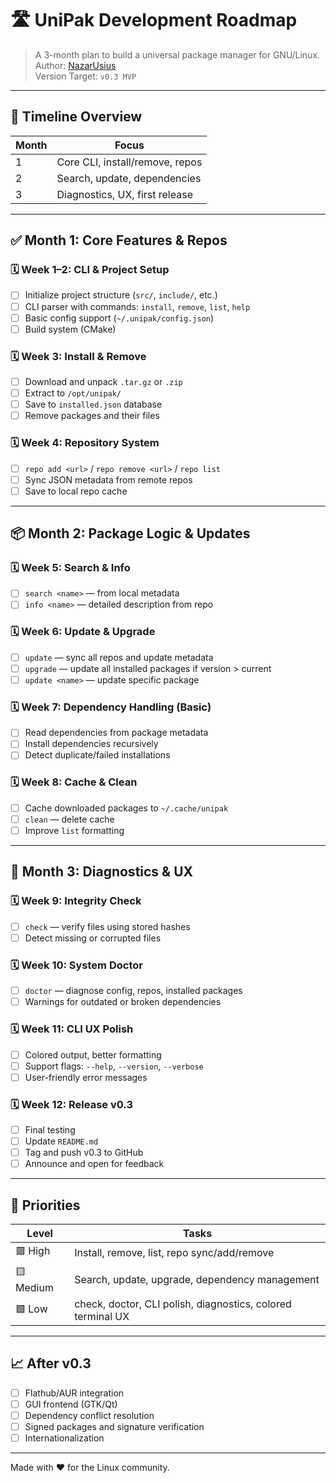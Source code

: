 # 🛣️ UniPak Development Roadmap

> A 3-month plan to build a universal package manager for GNU/Linux.  
> Author: [NazarUsius](https://github.com/NazarUsius)  
> Version Target: `v0.3 MVP`

---

## 📅 Timeline Overview

| Month | Focus                            |
|-------|----------------------------------|
| 1     | Core CLI, install/remove, repos  |
| 2     | Search, update, dependencies     |
| 3     | Diagnostics, UX, first release   |

---

## ✅ Month 1: Core Features & Repos

### 🗓 Week 1–2: CLI & Project Setup
- [ ] Initialize project structure (`src/`, `include/`, etc.)
- [ ] CLI parser with commands: `install`, `remove`, `list`, `help`
- [ ] Basic config support (`~/.unipak/config.json`)
- [ ] Build system (CMake)

### 🗓 Week 3: Install & Remove
- [ ] Download and unpack `.tar.gz` or `.zip`
- [ ] Extract to `/opt/unipak/`
- [ ] Save to `installed.json` database
- [ ] Remove packages and their files

### 🗓 Week 4: Repository System
- [ ] `repo add <url>` / `repo remove <url>` / `repo list`
- [ ] Sync JSON metadata from remote repos
- [ ] Save to local repo cache

---

## 📦 Month 2: Package Logic & Updates

### 🗓 Week 5: Search & Info
- [ ] `search <name>` — from local metadata
- [ ] `info <name>` — detailed description from repo

### 🗓 Week 6: Update & Upgrade
- [ ] `update` — sync all repos and update metadata
- [ ] `upgrade` — update all installed packages if version > current
- [ ] `update <name>` — update specific package

### 🗓 Week 7: Dependency Handling (Basic)
- [ ] Read dependencies from package metadata
- [ ] Install dependencies recursively
- [ ] Detect duplicate/failed installations

### 🗓 Week 8: Cache & Clean
- [ ] Cache downloaded packages to `~/.cache/unipak`
- [ ] `clean` — delete cache
- [ ] Improve `list` formatting

---

## 🧪 Month 3: Diagnostics & UX

### 🗓 Week 9: Integrity Check
- [ ] `check` — verify files using stored hashes
- [ ] Detect missing or corrupted files

### 🗓 Week 10: System Doctor
- [ ] `doctor` — diagnose config, repos, installed packages
- [ ] Warnings for outdated or broken dependencies

### 🗓 Week 11: CLI UX Polish
- [ ] Colored output, better formatting
- [ ] Support flags: `--help`, `--version`, `--verbose`
- [ ] User-friendly error messages

### 🗓 Week 12: Release v0.3
- [ ] Final testing
- [ ] Update `README.md`
- [ ] Tag and push v0.3 to GitHub
- [ ] Announce and open for feedback

---

## 📌 Priorities

| Level      | Tasks                                                       |
|------------|-------------------------------------------------------------|
| 🟥 High    | Install, remove, list, repo sync/add/remove                 |
| 🟨 Medium  | Search, update, upgrade, dependency management              |
| 🟩 Low     | check, doctor, CLI polish, diagnostics, colored terminal UX |

---

## 📈 After v0.3

- [ ] Flathub/AUR integration
- [ ] GUI frontend (GTK/Qt)
- [ ] Dependency conflict resolution
- [ ] Signed packages and signature verification
- [ ] Internationalization

---

Made with ❤️ for the Linux community.
